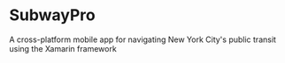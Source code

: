 # SubwayPro
A cross-platform mobile app for navigating New York City's public transit using the Xamarin framework
